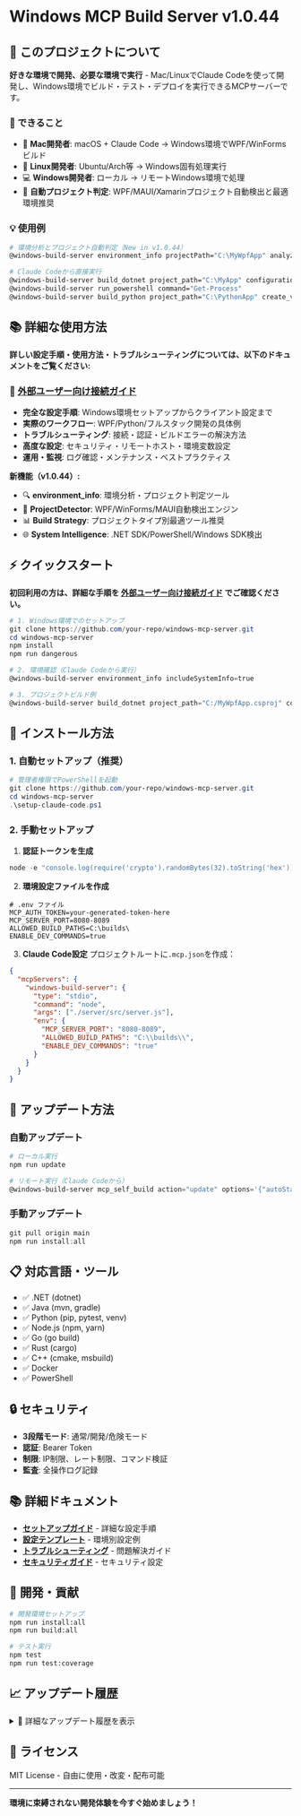 # Windows MCP Build Server v1.0.44

## 🌟 このプロジェクトについて

**好きな環境で開発、必要な環境で実行** - Mac/LinuxでClaude Codeを使って開発し、Windows環境でビルド・テスト・デプロイを実行できるMCPサーバーです。

### 🎯 できること

- 🍎 **Mac開発者**: macOS + Claude Code → Windows環境でWPF/WinFormsビルド
- 🐧 **Linux開発者**: Ubuntu/Arch等 → Windows固有処理実行  
- 💻 **Windows開発者**: ローカル → リモートWindows環境で処理
- 🔧 **自動プロジェクト判定**: WPF/MAUI/Xamarinプロジェクト自動検出と最適環境推奨

### 💡 使用例

```bash
# 環境分析とプロジェクト自動判定（New in v1.0.44）
@windows-build-server environment_info projectPath="C:\MyWpfApp" analyzeProject=true

# Claude Codeから直接実行
@windows-build-server build_dotnet project_path="C:\MyApp" configuration="Release"
@windows-build-server run_powershell command="Get-Process"
@windows-build-server build_python project_path="C:\PythonApp" create_venv="true"
```

## 📚 詳細な使用方法

**詳しい設定手順・使用方法・トラブルシューティングについては、以下のドキュメントをご覧ください:**

### 👥 [外部ユーザー向け接続ガイド](./EXTERNAL_USER_GUIDE.md)
- **完全な設定手順**: Windows環境セットアップからクライアント設定まで
- **実際のワークフロー**: WPF/Python/フルスタック開発の具体例
- **トラブルシューティング**: 接続・認証・ビルドエラーの解決方法
- **高度な設定**: セキュリティ・リモートホスト・環境変数設定
- **運用・監視**: ログ確認・メンテナンス・ベストプラクティス

**新機能（v1.0.44）:**
- 🔍 **environment_info**: 環境分析・プロジェクト判定ツール
- 🎯 **ProjectDetector**: WPF/WinForms/MAUI自動検出エンジン
- 📊 **Build Strategy**: プロジェクトタイプ別最適ツール推奨
- 🌐 **System Intelligence**: .NET SDK/PowerShell/Windows SDK検出

## ⚡ クイックスタート

**初回利用の方は、詳細な手順を [外部ユーザー向け接続ガイド](./EXTERNAL_USER_GUIDE.md) でご確認ください。**

```powershell
# 1. Windows環境でのセットアップ
git clone https://github.com/your-repo/windows-mcp-server.git
cd windows-mcp-server
npm install
npm run dangerous

# 2. 環境確認（Claude Codeから実行）
@windows-build-server environment_info includeSystemInfo=true

# 3. プロジェクトビルド例
@windows-build-server build_dotnet project_path="C:/MyWpfApp.csproj" configuration="Release"
```

## 🚀 インストール方法

### 1. 自動セットアップ（推奨）

```powershell
# 管理者権限でPowerShellを起動
git clone https://github.com/your-repo/windows-mcp-server.git
cd windows-mcp-server
.\setup-claude-code.ps1
```

### 2. 手動セットアップ

1. **認証トークンを生成**
```powershell
node -e "console.log(require('crypto').randomBytes(32).toString('hex'))"
```

2. **環境設定ファイルを作成**
```env
# .env ファイル
MCP_AUTH_TOKEN=your-generated-token-here
MCP_SERVER_PORT=8080-8089
ALLOWED_BUILD_PATHS=C:\builds\
ENABLE_DEV_COMMANDS=true
```

3. **Claude Code設定**
プロジェクトルートに`.mcp.json`を作成：
```json
{
  "mcpServers": {
    "windows-build-server": {
      "type": "stdio",
      "command": "node",
      "args": ["./server/src/server.js"],
      "env": {
        "MCP_SERVER_PORT": "8080-8089",
        "ALLOWED_BUILD_PATHS": "C:\\builds\\",
        "ENABLE_DEV_COMMANDS": "true"
      }
    }
  }
}
```

## 🔄 アップデート方法

### 自動アップデート

```powershell
# ローカル実行
npm run update

# リモート実行（Claude Codeから）
@windows-build-server mcp_self_build action="update" options='{"autoStart": true}'
```

### 手動アップデート

```powershell
git pull origin main
npm run install:all
```

## 📋 対応言語・ツール

- ✅ .NET (dotnet)
- ✅ Java (mvn, gradle)
- ✅ Python (pip, pytest, venv)
- ✅ Node.js (npm, yarn)
- ✅ Go (go build)
- ✅ Rust (cargo)
- ✅ C++ (cmake, msbuild)
- ✅ Docker
- ✅ PowerShell

## 🔒 セキュリティ

- **3段階モード**: 通常/開発/危険モード
- **認証**: Bearer Token
- **制限**: IP制限、レート制限、コマンド検証
- **監査**: 全操作ログ記録

## 📚 詳細ドキュメント

- **[セットアップガイド](CLAUDE_CODE_SETUP.md)** - 詳細な設定手順
- **[設定テンプレート](config/claude-code/)** - 環境別設定例
- **[トラブルシューティング](TROUBLESHOOTING.md)** - 問題解決ガイド
- **[セキュリティガイド](SECURITY.md)** - セキュリティ設定

## 🔧 開発・貢献

```bash
# 開発環境セットアップ
npm run install:all
npm run build:all

# テスト実行
npm test
npm run test:coverage
```

## 📈 アップデート履歴

<details>
<summary>📜 詳細なアップデート履歴を表示</summary>

### v1.0.42 (2025-07-18)
- ✅ プロジェクト構造の完全整理
- ✅ セキュリティ強化（.env分離）
- ✅ ポート範囲機能（8080-8089）
- ✅ 開発機能デフォルト有効化

### v1.0.41 (2025-07-17)
- ✅ Claude Code統合システム完成
- ✅ 自動セットアップスクリプト
- ✅ 設定テンプレート追加

### v1.0.40 (2025-07-17)
- ✅ テスト強化・カバレッジ向上
- ✅ エンタープライズ機能拡張

### 過去のバージョン

#### v1.0.33 (2025-07-14)
- ✅ Python仮想環境サポート
- ✅ エンタープライズPython開発対応

#### v1.0.32 (2025-07-13)
- 🔧 PowerShell実行の回帰バグ修正

#### v1.0.31 (2025-07-12)
- 🔧 タイムアウト・エンコード・テスト強化

#### v1.0.30 (2025-07-11)
- ✅ JSON・UTF-8・ストリーミング対応

#### v1.0.29 (2025-07-10)
- ✅ 動的ヘルプシステム実装

#### v1.0.28 (2025-07-09)
- ✅ エンタープライズ認証システム強化

#### v1.0.27 (2025-07-08)
- ✅ PDF Base64エンコードツール実装

#### v1.0.26-25 (2025-07-07-06)
- ✅ スマートサーバー発見・ポート管理システム

</details>

## 📄 ライセンス

MIT License - 自由に使用・改変・配布可能

---

**環境に束縛されない開発体験を今すぐ始めましょう！**